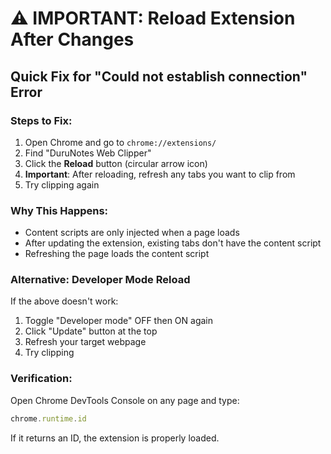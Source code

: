 # ⚠️ IMPORTANT: Reload Extension After Changes

## Quick Fix for "Could not establish connection" Error

### Steps to Fix:
1. Open Chrome and go to `chrome://extensions/`
2. Find "DuruNotes Web Clipper"
3. Click the **Reload** button (circular arrow icon)
4. **Important**: After reloading, refresh any tabs you want to clip from
5. Try clipping again

### Why This Happens:
- Content scripts are only injected when a page loads
- After updating the extension, existing tabs don't have the content script
- Refreshing the page loads the content script

### Alternative: Developer Mode Reload
If the above doesn't work:
1. Toggle "Developer mode" OFF then ON again
2. Click "Update" button at the top
3. Refresh your target webpage
4. Try clipping

### Verification:
Open Chrome DevTools Console on any page and type:
```javascript
chrome.runtime.id
```
If it returns an ID, the extension is properly loaded.

